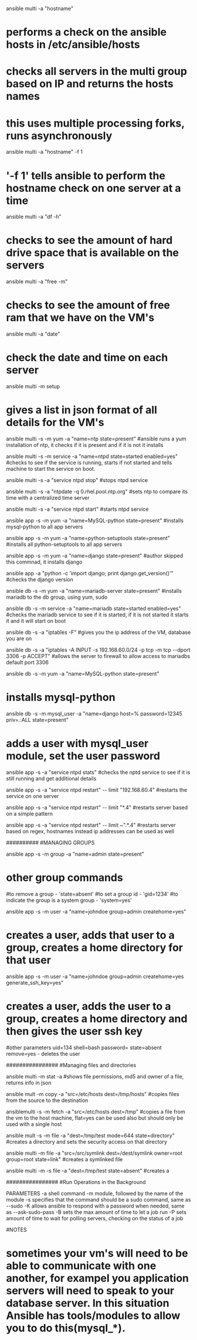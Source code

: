 ansible multi -a "hostname"
# performs a check on the ansible hosts in /etc/ansible/hosts
# checks all servers in the multi group based on IP and returns the hosts names
# this uses multiple processing forks, runs asynchronously


ansible multi -a "hostname" -f 1
# '-f 1' tells ansible to perform the hostname check on one server at a time 


ansible multi -a "df -h"
# checks to see the amount of hard drive space that is available on the servers


ansible multi -a "free -m"
# checks to see the amount of free ram that we have on the VM's

ansible multi -a "date"
# check the date and time on each server

ansible multi -m setup
# gives a list in json format of all details for the VM's


ansible multi -s -m yum -a "name=ntp state=present"
#ansible runs a yum installation of ntp, it checks if it is present and if it is not it installs

ansible multi -s -m service -a "name=ntpd state=started enabled=yes"
#checks to see if the service is running, starts if not started and tells machine to start the service on boot.

ansible multi -s -a "service ntpd stop"
#stops ntpd service

ansible multi -s -a "ntpdate -q 0.rhel.pool.ntp.org"
#sets ntp to compare its time with a centralized  time server

ansible multi -s -a "service ntpd start"
#starts ntpd service


ansible app -s -m yum -a "name=MySQL-python state=present"
#installs mysql-python to all app servers

ansible app -s -m yum -a "name=python-setuptools state=present"
#installs all python-setuptools to all app servers


ansible app -s -m  yum -a "name=django state=present"
#author skipped this commnad, it installs django




ansible app -a "python -c 'import django; print django.get_version()'"
#checks the django version


ansible db -s -m yum -a "name=mariadb-server state=present"
#installs mariadb to the db group, using yum, sudo 


ansible db -s -m service -a "name=mariadb state=started enabled=yes"
#checks the mariadb service to see if it is started, if it is not started it starts it and it will start on boot

ansible db -s -a "iptables -F"
#gives you the ip address of the VM, database you are on



ansible db -s -a "iptables -A INPUT -s 192.168.60.0/24 -p tcp -m tcp --dport 3306 -p ACCEPT"
#allows the server to firewall to allow access to mariadbs default port 3306


ansible db -s -m yum -a "name=MySQL-python state=present"
# installs mysql-python

ansible db -s -m mysql_user -a "name=django host=% password=12345 priv=*.*:ALL state=present"
# adds a user with mysql_user module, set the user password


ansible app -s -a "service ntpd stats"
#checks the nptd service to see if it is still running and get additional details

ansible app -s -a "service ntpd restart" -- limit "192.168.60.4"
#restarts the service on one server

ansible app -s -a "service ntpd restart" -- limit "*.4"
#restarts server based on a simple pattern


ansible app -s -a "service ntpd restart" -- limit ~".*\.4"
#restarts server based on regex, hostnames instead ip addresses can be used as well



##########
#MANAGING GROUPS

ansible app -s -m group -a "name=admin state=present"
# other group commands 
  #to remove a group - 'state=absent'
  #to set a group id - 'gid=1234'
  #to indicate the group is a system group - 'system=yes'


ansible app -s -m user -a "name=johndoe group=admin createhome=yes"
# creates a user, adds that user to a group, creates a home directory for that user



ansible app -s -m user -a "name=johndoe group=admin createhome=yes generate_ssh_key=yes"
# creates a user, adds the user to  a group, creates a home directory and then gives the user ssh key
  #other parameters
    uid=134
    shell=bash
    password=
    state=absent remove=yes - deletes the user
    

################
#Managing files and directories


ansible multi -m stat -a
#shows file permissions, md5 and owner of a file, returns info in json


ansible mult -m copy -a "src=/etc/hosts dest=/tmp/hosts"
#copies files from the source to the destination


ansiblemulti -s -m fetch -a "src=/etc/hosts dest=/tmp"
#copies a file from the vm to the host machine, flat=yes can be used also but should only be used with a single host


ansible mult -s -m file -a "dest=/tmp/test mode=644 state=directory"
#creates a directory and sets the security access on that directory


ansible multi -m file -a "src=/src/symlink dest=/dest/symlink owner=root group=root state=link"
#creates a symlinked file

ansible multi -m -s file -a "dest=/tmp/test state=absent"
#creates a 


################
#Run Operations in the Background



PARAMETERS
-a shell command
-m module, followed by the name of the module
-s specifies that the command should be a sudo command, same as --sudo
-K allows ansible to respond with a password when needed, same as --ask-sudo-pass
-B sets the max amount of time to let a job run
-P sets amount of time to wait for polling servers, checking on the status of a job

#NOTES

# sometimes your vm's will need to be able to communicate with one another, for exampel you application servers will need to speak to your database server. In this situation Ansible has tools/modules to allow you to do this(mysql_*).

 
